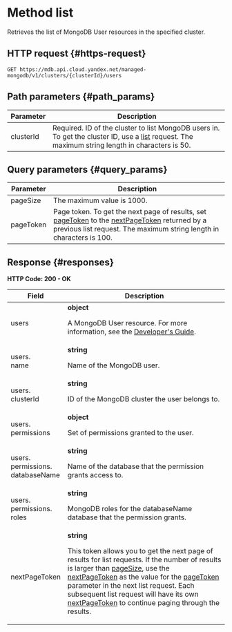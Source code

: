 # Method list
Retrieves the list of MongoDB User resources in the specified cluster.
 

 
## HTTP request {#https-request}
```
GET https://mdb.api.cloud.yandex.net/managed-mongodb/v1/clusters/{clusterId}/users
```
 
## Path parameters {#path_params}
 
Parameter | Description
--- | ---
clusterId | Required. ID of the cluster to list MongoDB users in. To get the cluster ID, use a [list](/docs/mdb/api-ref/mongodb/Cluster/list) request.  The maximum string length in characters is 50.
 
## Query parameters {#query_params}
 
Parameter | Description
--- | ---
pageSize | The maximum value is 1000.
pageToken | Page token. To get the next page of results, set [pageToken](/docs/mdb/api-ref/mongodb/User/list#query_params) to the  [nextPageToken](/docs/mdb/api-ref/mongodb/User/list#responses) returned by a previous list request.  The maximum string length in characters is 100.
 
## Response {#responses}
**HTTP Code: 200 - OK**


 
Field | Description
--- | ---
users | **object**<br><p>A MongoDB User resource. For more information, see the <a href="/docs/mdb/concepts">Developer's Guide</a>.</p> 
users.<br>name | **string**<br><p>Name of the MongoDB user.</p> 
users.<br>clusterId | **string**<br><p>ID of the MongoDB cluster the user belongs to.</p> 
users.<br>permissions | **object**<br><p>Set of permissions granted to the user.</p> 
users.<br>permissions.<br>databaseName | **string**<br><p>Name of the database that the permission grants access to.</p> 
users.<br>permissions.<br>roles | **string**<br><p>MongoDB roles for the databaseName database that the permission grants.</p> 
nextPageToken | **string**<br><p>This token allows you to get the next page of results for list requests. If the number of results is larger than <a href="/docs/mdb/api-ref/mongodb/User/list#query_params">pageSize</a>, use the <a href="/docs/mdb/api-ref/mongodb/User/list#responses">nextPageToken</a> as the value for the <a href="/docs/mdb/api-ref/mongodb/User/list#query_params">pageToken</a> parameter in the next list request. Each subsequent list request will have its own <a href="/docs/mdb/api-ref/mongodb/User/list#responses">nextPageToken</a> to continue paging through the results.</p> 